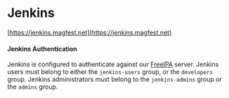 # Jenkins

[https://jenkins.magfest.net](https://jenkins.magfest.net)

<div class="bs-callout bs-callout-info bg-white">
  <h4>Jenkins Authentication</h4>
  Jenkins is configured to authenticate against our <a href="freeipa.html">FreeIPA</a>
  server. Jenkins users must belong to either the <code>jenkins-users</code> group, or
  the <code>developers</code> group. Jenkins administrators must belong to the
  <code>jenkins-admins</code> group or the <code>admins</code> group.
</div>
